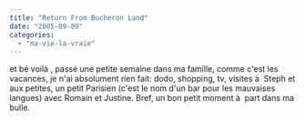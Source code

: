 ```yaml
---
title: "Return From Bucheron Land"
date: "2005-09-09"
categories: 
  - "ma-vie-la-vraie"
---
```


  
et bé voilà , passé une petite semaine dans ma famille, comme c'est les vacances, je n'ai absolument rien fait: dodo, shopping, tv, visites à  Steph et aux petites, un petit Parisien (c'est le nom d'un bar pour les mauvaises langues) avec Romain et Justine. Bref, un bon petit moment à  part dans ma bulle.
